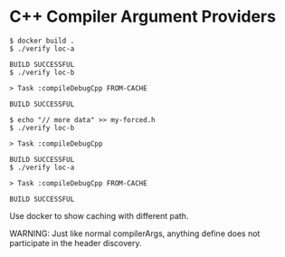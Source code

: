 # C++ Compiler Argument Providers

```shell
$ docker build .
$ ./verify loc-a

BUILD SUCCESSFUL
$ ./verify loc-b

> Task :compileDebugCpp FROM-CACHE

BUILD SUCCESSFUL
```

```shell
$ echo "// more data" >> my-forced.h
$ ./verify loc-b

> Task :compileDebugCpp

BUILD SUCCESSFUL
$ ./verify loc-a

> Task :compileDebugCpp FROM-CACHE

BUILD SUCCESSFUL
```

Use docker to show caching with different path.

WARNING: Just like normal compilerArgs, anything define does not participate in the header discovery.
